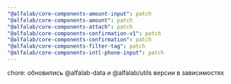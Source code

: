 ```yaml
---
"@alfalab/core-components-amount-input": patch
"@alfalab/core-components-amount": patch
"@alfalab/core-components-attach": patch
"@alfalab/core-components-confirmation-v1": patch
"@alfalab/core-components-confirmation": patch
"@alfalab/core-components-filter-tag": patch
"@alfalab/core-components-intl-phone-input": patch
---
```


chore: обновились @alfalab-data и @alfalab/utils версии в зависимостях
